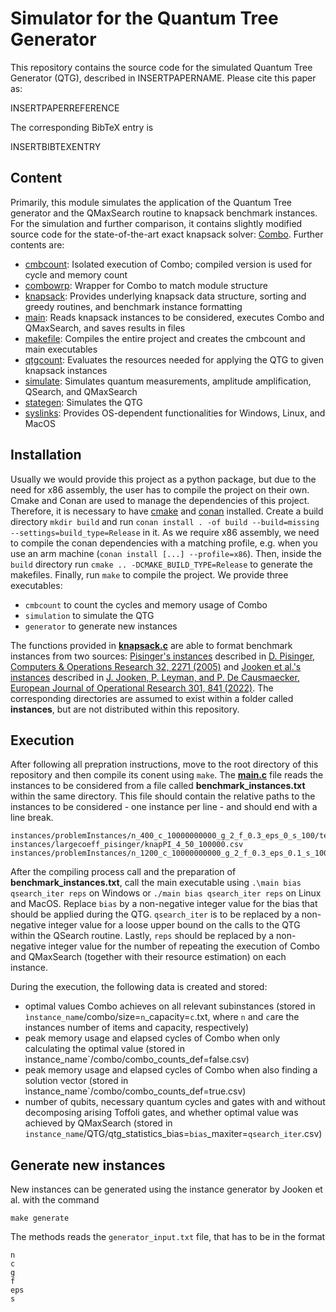 # Simulator for the Quantum Tree Generator

This repository contains the source code for the simulated Quantum Tree Generator (QTG), described in INSERTPAPERNAME. Please cite this paper as:

INSERTPAPERREFERENCE

The corresponding BibTeX entry is 

INSERTBIBTEXENTRY

## Content

Primarily, this module simulates the application of the Quantum Tree generator and the QMaxSearch routine to knapsack benchmark instances. For the simulation and further comparison, it contains slightly modified source code for the state-of-the-art exact knapsack solver: [Combo](http://hjemmesider.diku.dk/~pisinger/codes.html).
Further contents are:
- [cmbcount](apps/cmbcount.c): Isolated execution of Combo; compiled version is used for cycle and memory count
- [combowrp](src/combo/combowrp.c): Wrapper for Combo to match module structure
- [knapsack](src/common/knapsack.c): Provides underlying knapsack data structure, sorting and greedy routines, and benchmark instance formatting
- [main](apps/main.c): Reads knapsack instances to be considered, executes Combo and QMaxSearch, and saves results in files
- [makefile](makefile_old): Compiles the entire project and creates the cmbcount and main executables
- [qtgcount](src/simulation/qtgcount.c): Evaluates the resources needed for applying the QTG to given knapsack instances
- [simulate](src/simulation/simulate.c): Simulates quantum measurements, amplitude amplification, QSearch, and QMaxSearch
- [stategen](src/common/stategen.c): Simulates the QTG
- [syslinks](src/common/syslinks.c): Provides OS-dependent functionalities for Windows, Linux, and MacOS

## Installation

Usually we would provide this project as a python package, but due to the need for x86 assembly, the user has to compile
the project on their own.
Cmake and Conan are used to manage the dependencies of this project.
Therefore, it is necessary to have [cmake](https://cmake.org) and [conan](https://conan.io) installed.
Create a build directory `mkdir build` and run `conan install . -of build --build=missing --settings=build_type=Release` in it.
As we require x86 assembly, we need to compile the conan dependencies with a matching profile, e.g. when you use an arm
machine (`conan install [...] --profile=x86`).
Then, inside the `build` directory run `cmake .. -DCMAKE_BUILD_TYPE=Release` to generate the makefiles.
Finally, run `make` to compile the project. We provide three executables:
* `cmbcount` to count the cycles and memory usage of Combo
* `simulation` to simulate the QTG
* `generator` to generate new instances

The functions provided in [**knapsack.c**](src/common/knapsack.c) are able to format benchmark instances from two sources: [Pisinger's instances](http://hjemmesider.diku.dk/~pisinger/codes.html) described in [D. Pisinger, Computers & Operations Research 32, 2271 (2005)](https://doi.org/10.1016/j.cor.2004.03.002) and [Jooken et al.'s instances](https://github.com/JorikJooken/knapsackProblemInstances) described in [J. Jooken, P. Leyman, and P. De Causmaecker, European Journal of Operational Research 301, 841 (2022)](https://doi.org/10.1016/j.ejor.2021.12.009). The corresponding directories are assumed to exist within a folder called **instances**, but are not distributed within this repository.

## Execution

After following all prepration instructions, move to the root directory of this repository and then compile its conent using `make`. The [**main.c**](apps/main.c) file reads the instances to be considered from a file called **benchmark_instances.txt** within the same directory. This file should contain the relative paths to the instances to be considered - one instance per line - and should end with a line break.

```
instances/problemInstances/n_400_c_10000000000_g_2_f_0.3_eps_0_s_100/test.in
instances/largecoeff_pisinger/knapPI_4_50_100000.csv
instances/problemInstances/n_1200_c_10000000000_g_2_f_0.3_eps_0.1_s_100/test.in

```

After the compiling process call and the preparation of **benchmark_instances.txt**, call the main executable using `.\main bias qsearch_iter reps` on Windows or `./main bias qsearch_iter reps` on Linux and MacOS. Replace `bias` by a non-negative integer value for the bias that should be applied during the QTG. `qsearch_iter` is to be replaced by a non-negative integer value for a loose upper bound on the calls to the QTG within the QSearch routine. Lastly, `reps` should be replaced by a non-negative integer value for the number of repeating the execution of Combo and QMaxSearch (together with their resource estimation) on each instance.

During the execution, the following data is created and stored:
- optimal values Combo achieves on all relevant subinstances (stored in `ìnstance_name`/combo/size=`n`_capacity=`c`.txt, where `n` and `c`are the instances number of items and capacity, respectively)
- peak memory usage and elapsed cycles of Combo when only calculating the optimal value (stored in ìnstance_name`/combo/combo_counts_def=false.csv)
- peak memory usage and elapsed cycles of Combo when also finding a solution vector (stored in ìnstance_name`/combo/combo_counts_def=true.csv)
- number of qubits, necessary quantum cycles and gates with and without decomposing arising Toffoli gates, and whether optimal value was achieved by QMaxSearch (stored in `instance_name`/QTG/qtg_statistics_bias=`bias`_maxiter=`qsearch_iter`.csv)

## Generate new instances

New instances can be generated using the instance generator by Jooken et al. with the command

`make generate`

The methods reads the `generator_input.txt` file, that has to be in the format

```
n
c
g
f
eps
s
```
